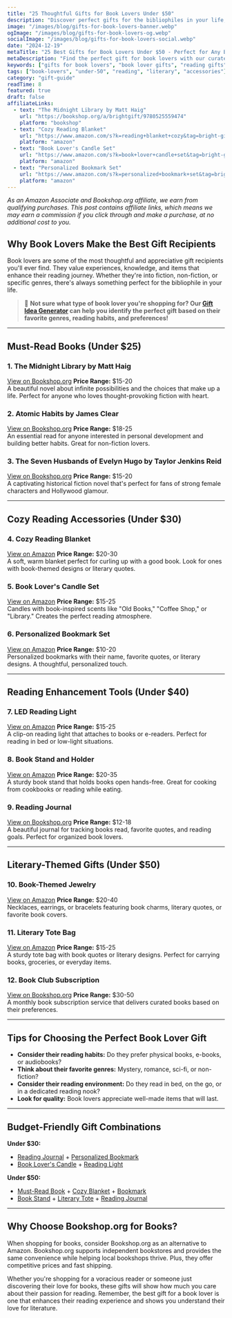 ```yaml
---
title: "25 Thoughtful Gifts for Book Lovers Under $50"
description: "Discover perfect gifts for the bibliophiles in your life, from cozy reading accessories to must-read books that will delight any bookworm."
image: "/images/blog/gifts-for-book-lovers-banner.webp"
ogImage: "/images/blog/gifts-for-book-lovers-og.webp"
socialImage: "/images/blog/gifts-for-book-lovers-social.webp"
date: "2024-12-19"
metaTitle: "25 Best Gifts for Book Lovers Under $50 - Perfect for Any Bookworm"
metaDescription: "Find the perfect gift for book lovers with our curated list of 25 thoughtful presents under $50. From cozy reading accessories to must-read books."
keywords: ["gifts for book lovers", "book lover gifts", "reading gifts", "literary gifts", "book club gifts", "reading accessories"]
tags: ["book-lovers", "under-50", "reading", "literary", "accessories"]
category: "gift-guide"
readTime: 8
featured: true
draft: false
affiliateLinks:
  - text: "The Midnight Library by Matt Haig"
    url: "https://bookshop.org/a/brightgift/9780525559474"
    platform: "bookshop"
  - text: "Cozy Reading Blanket"
    url: "https://www.amazon.com/s?k=reading+blanket+cozy&tag=bright-gift-20"
    platform: "amazon"
  - text: "Book Lover's Candle Set"
    url: "https://www.amazon.com/s?k=book+lover+candle+set&tag=bright-gift-20"
    platform: "amazon"
  - text: "Personalized Bookmark Set"
    url: "https://www.amazon.com/s?k=personalized+bookmark+set&tag=bright-gift-20"
    platform: "amazon"
---
```


*As an Amazon Associate and Bookshop.org affiliate, we earn from qualifying purchases. This post contains affiliate links, which means we may earn a commission if you click through and make a purchase, at no additional cost to you.*

## Why Book Lovers Make the Best Gift Recipients

Book lovers are some of the most thoughtful and appreciative gift recipients you'll ever find. They value experiences, knowledge, and items that enhance their reading journey. Whether they're into fiction, non-fiction, or specific genres, there's always something perfect for the bibliophile in your life.

> 🎯 **Not sure what type of book lover you're shopping for? Our [Gift Idea Generator](https://bright-gift.com) can help you identify the perfect gift based on their favorite genres, reading habits, and preferences!**

---

## Must-Read Books (Under $25)

### 1. The Midnight Library by Matt Haig
<a href="https://bookshop.org/a/brightgift/9780525559474" class="amazon-link" target="_blank" rel="noopener">View on Bookshop.org</a>
**Price Range:** $15-20  
A beautiful novel about infinite possibilities and the choices that make up a life. Perfect for anyone who loves thought-provoking fiction with heart.

### 2. Atomic Habits by James Clear
<a href="https://bookshop.org/a/brightgift/9780735211292" class="amazon-link" target="_blank" rel="noopener">View on Bookshop.org</a>
**Price Range:** $18-25  
An essential read for anyone interested in personal development and building better habits. Great for non-fiction lovers.

### 3. The Seven Husbands of Evelyn Hugo by Taylor Jenkins Reid
<a href="https://bookshop.org/a/brightgift/9781501161933" class="amazon-link" target="_blank" rel="noopener">View on Bookshop.org</a>
**Price Range:** $15-20  
A captivating historical fiction novel that's perfect for fans of strong female characters and Hollywood glamour.

---

## Cozy Reading Accessories (Under $30)

### 4. Cozy Reading Blanket
<a href="https://www.amazon.com/s?k=reading+blanket+cozy&tag=bright-gift-20" class="amazon-link" target="_blank" rel="noopener">View on Amazon</a>
**Price Range:** $20-30  
A soft, warm blanket perfect for curling up with a good book. Look for ones with book-themed designs or literary quotes.

### 5. Book Lover's Candle Set
<a href="https://www.amazon.com/s?k=book+lover+candle+set&tag=bright-gift-20" class="amazon-link" target="_blank" rel="noopener">View on Amazon</a>
**Price Range:** $15-25  
Candles with book-inspired scents like "Old Books," "Coffee Shop," or "Library." Creates the perfect reading atmosphere.

### 6. Personalized Bookmark Set
<a href="https://www.amazon.com/s?k=personalized+bookmark+set&tag=bright-gift-20" class="amazon-link" target="_blank" rel="noopener">View on Amazon</a>
**Price Range:** $10-20  
Personalized bookmarks with their name, favorite quotes, or literary designs. A thoughtful, personalized touch.

---

## Reading Enhancement Tools (Under $40)

### 7. LED Reading Light
<a href="https://www.amazon.com/s?k=led+reading+light+clip&tag=bright-gift-20" class="amazon-link" target="_blank" rel="noopener">View on Amazon</a>
**Price Range:** $15-25  
A clip-on reading light that attaches to books or e-readers. Perfect for reading in bed or low-light situations.

### 8. Book Stand and Holder
<a href="https://www.amazon.com/s?k=book+stand+holder&tag=bright-gift-20" class="amazon-link" target="_blank" rel="noopener">View on Amazon</a>
**Price Range:** $20-35  
A sturdy book stand that holds books open hands-free. Great for cooking from cookbooks or reading while eating.

### 9. Reading Journal
<a href="https://bookshop.org/a/brightgift/9781641522944" class="amazon-link" target="_blank" rel="noopener">View on Bookshop.org</a>
**Price Range:** $12-18  
A beautiful journal for tracking books read, favorite quotes, and reading goals. Perfect for organized book lovers.

---

## Literary-Themed Gifts (Under $50)

### 10. Book-Themed Jewelry
<a href="https://www.amazon.com/s?k=book+themed+jewelry&tag=bright-gift-20" class="amazon-link" target="_blank" rel="noopener">View on Amazon</a>
**Price Range:** $20-40  
Necklaces, earrings, or bracelets featuring book charms, literary quotes, or favorite book covers.

### 11. Literary Tote Bag
<a href="https://www.amazon.com/s?k=literary+tote+bag+book+quotes&tag=bright-gift-20" class="amazon-link" target="_blank" rel="noopener">View on Amazon</a>
**Price Range:** $15-25  
A sturdy tote bag with book quotes or literary designs. Perfect for carrying books, groceries, or everyday items.

### 12. Book Club Subscription
<a href="https://bookshop.org/search?keywords=book+club+subscription&affiliate=brightgift" class="amazon-link" target="_blank" rel="noopener">View on Bookshop.org</a>
**Price Range:** $30-50  
A monthly book subscription service that delivers curated books based on their preferences.

---

## Tips for Choosing the Perfect Book Lover Gift

- **Consider their reading habits:** Do they prefer physical books, e-books, or audiobooks?
- **Think about their favorite genres:** Mystery, romance, sci-fi, or non-fiction?
- **Consider their reading environment:** Do they read in bed, on the go, or in a dedicated reading nook?
- **Look for quality:** Book lovers appreciate well-made items that will last.

---

## Budget-Friendly Gift Combinations

**Under $30:**
- [Reading Journal](https://bookshop.org/a/brightgift/9781641522944) + [Personalized Bookmark](https://www.amazon.com/s?k=personalized+bookmark&tag=bright-gift-20)
- [Book Lover's Candle](https://www.amazon.com/s?k=book+lover+candle&tag=bright-gift-20) + [Reading Light](https://www.amazon.com/s?k=reading+light&tag=bright-gift-20)

**Under $50:**
- [Must-Read Book](https://bookshop.org/a/brightgift/9780525559474) + [Cozy Blanket](https://www.amazon.com/s?k=reading+blanket&tag=bright-gift-20) + [Bookmark](https://www.amazon.com/s?k=bookmark+set&tag=bright-gift-20)
- [Book Stand](https://www.amazon.com/s?k=book+stand&tag=bright-gift-20) + [Literary Tote](https://www.amazon.com/s?k=literary+tote+bag&tag=bright-gift-20) + [Reading Journal](https://bookshop.org/a/brightgift/9781641522944)

---

## Why Choose Bookshop.org for Books?

When shopping for books, consider Bookshop.org as an alternative to Amazon. Bookshop.org supports independent bookstores and provides the same convenience while helping local bookshops thrive. Plus, they offer competitive prices and fast shipping.

Whether you're shopping for a voracious reader or someone just discovering their love for books, these gifts will show how much you care about their passion for reading. Remember, the best gift for a book lover is one that enhances their reading experience and shows you understand their love for literature. 